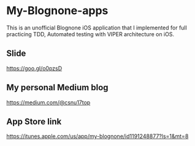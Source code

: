 # My-Blognone-apps
This is an unofficial Blognone iOS application that I implemented for full practicing TDD, Automated testing with VIPER architecture on iOS.

## Slide
https://goo.gl/o0pzsD

## My personal Medium blog
https://medium.com/@csnu17top

## App Store link
https://itunes.apple.com/us/app/my-blognone/id1191248877?ls=1&mt=8
